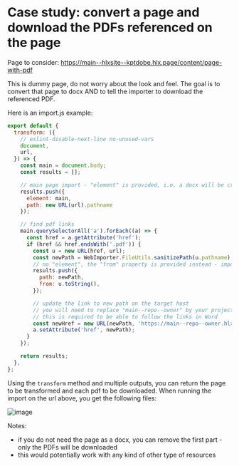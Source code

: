 # Case study: convert a page and download the PDFs referenced on the page

Page to consider: https://main--hlxsite--kptdobe.hlx.page/content/page-with-pdf

This is dummy page, do not worry about the look and feel. The goal is to convert that page to docx AND to tell the importer to download the referenced PDF.

Here is an import.js example:

```js
export default {
  transform: ({
    // eslint-disable-next-line no-unused-vars
    document,
    url,
  }) => {
    const main = document.body;
    const results = [];

    // main page import - "element" is provided, i.e. a docx will be created
    results.push({
      element: main,
      path: new URL(url).pathname
    });

    // find pdf links
    main.querySelectorAll('a').forEach((a) => {
      const href = a.getAttribute('href');
      if (href && href.endsWith('.pdf')) {
        const u = new URL(href, url);
        const newPath = WebImporter.FileUtils.sanitizePath(u.pathname);
        // no "element", the "from" property is provided instead - importer will download the "from" resource as "path"
        results.push({
          path: newPath,
          from: u.toString(),
        });

        // update the link to new path on the target host
        // you will need to replace "main--repo--owner" by your project setup
        // this is required to be able to follow the links in Word
        const newHref = new URL(newPath, 'https://main--repo--owner.hlx.page').toString();
        a.setAttribute('href', newPath);
      }
    });

    return results;
  },
};
```

Using the `transform` method and multiple outputs, you can return the page to be transformed and each pdf to be downloaded. When running the import on the url above, you get the following files:

![image](https://user-images.githubusercontent.com/474200/216992850-1ae0304f-b364-45c0-888b-685f8c1ebc19.png)


Notes:
- if you do not need the page as a docx, you can remove the first part - only the PDFs will be downloaded
- this would potentially work with any kind of other type of resources

